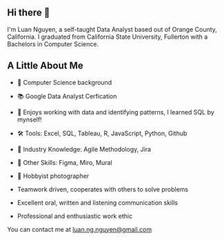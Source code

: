 ## Hi there 👋


I'm Luan Nguyen, a self-taught Data Analyst based out of Orange County, California. I graduated from California State University, Fullerton with a Bachelors in Computer Science. 

## A Little About Me ##

- 💾 Computer Science background
- 📚 Google Data Analyst Cerfication
- 📝 Enjoys working with data and identifying patterns, I learned SQL by mynself!
- 🛠️ Tools: Excel, SQL, Tableau, R, JavaScript, Python, Github 
- 🏢 Industry Knowledge: Agile Methodology, Jira
- 🎒 Other Skills: Figma, Miro, Mural
- 📸 Hobbyist photographer

- Teamwork driven, cooperates with others to solve problems
- Excellent oral, written and listening communication skills 
- Professional and enthusiastic work ethic 

You can contact me at luan.ng.nguyen@gmail.com


